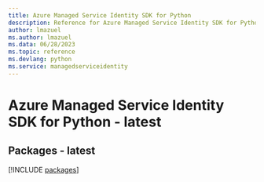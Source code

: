 ```yaml
---
title: Azure Managed Service Identity SDK for Python
description: Reference for Azure Managed Service Identity SDK for Python
author: lmazuel
ms.author: lmazuel
ms.data: 06/28/2023
ms.topic: reference
ms.devlang: python
ms.service: managedserviceidentity
---
```

# Azure Managed Service Identity SDK for Python - latest
## Packages - latest
[!INCLUDE [packages](managed-service-identity-index.md)]